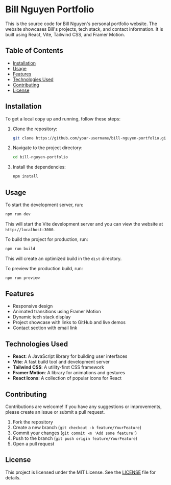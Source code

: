# Bill Nguyen Portfolio

This is the source code for Bill Nguyen's personal portfolio website. The website showcases Bill's projects, tech stack, and contact information. It is built using React, Vite, Tailwind CSS, and Framer Motion.

## Table of Contents

- [Installation](#installation)
- [Usage](#usage)
- [Features](#features)
- [Technologies Used](#technologies-used)
- [Contributing](#contributing)
- [License](#license)

## Installation

To get a local copy up and running, follow these steps:

1. Clone the repository:
   ```sh
   git clone https://github.com/your-username/bill-nguyen-portfolio.git
   ```
2. Navigate to the project directory:
   ```sh
   cd bill-nguyen-portfolio
   ```
3. Install the dependencies:
   ```sh
   npm install
   ```

## Usage

To start the development server, run:

```sh
npm run dev
```

This will start the Vite development server and you can view the website at `http://localhost:3000`.

To build the project for production, run:

```sh
npm run build
```

This will create an optimized build in the `dist` directory.

To preview the production build, run:

```sh
npm run preview
```

## Features

- Responsive design
- Animated transitions using Framer Motion
- Dynamic tech stack display
- Project showcase with links to GitHub and live demos
- Contact section with email link

## Technologies Used

- **React**: A JavaScript library for building user interfaces
- **Vite**: A fast build tool and development server
- **Tailwind CSS**: A utility-first CSS framework
- **Framer Motion**: A library for animations and gestures
- **React Icons**: A collection of popular icons for React

## Contributing

Contributions are welcome! If you have any suggestions or improvements, please create an issue or submit a pull request.

1. Fork the repository
2. Create a new branch (`git checkout -b feature/YourFeature`)
3. Commit your changes (`git commit -m 'Add some feature'`)
4. Push to the branch (`git push origin feature/YourFeature`)
5. Open a pull request

## License

This project is licensed under the MIT License. See the [LICENSE](LICENSE) file for details.
